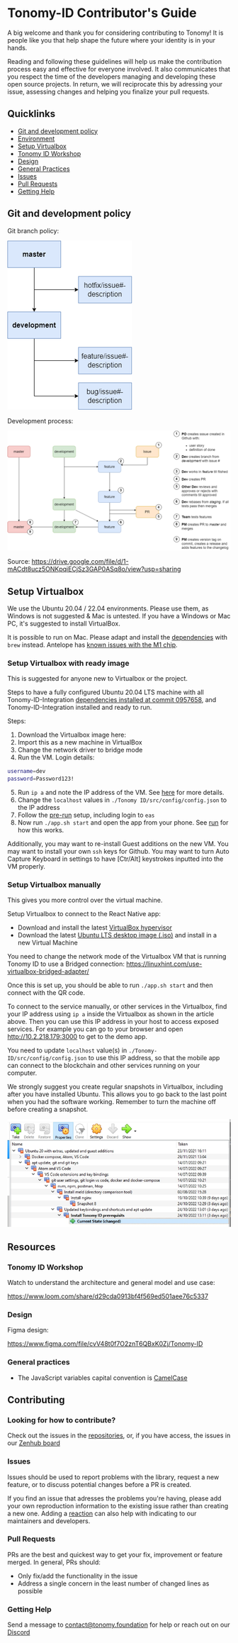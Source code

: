 # Tonomy-ID Contributor's Guide

A big welcome and thank you for considering contributing to Tonomy! It is people like you that help shape the future where your identity is in your hands.

Reading and following these guidelines will help us make the contribution process easy and effective for everyone involved. It also communicates that you respect the time of the developers managing and developing these open source projects. In return, we will reciprocate this by adressing your issue, assessing changes and helping you finalize your pull requests.

## Quicklinks

* [Git and development policy](#git-and-development-policy)
* [Environment](#environment)
* [Setup Virtualbox](#setup-virtualbox)
* [Tonomy ID Workshop](#tonomy-id-workshop)
* [Design](#design)
* [General Practices](#general-practices)
* [Issues](#issues)
* [Pull Requests](#pull-requests)
* [Getting Help](#getting-help)

## Git and development policy

Git branch policy:

<img src="./assets/Development process-Branch.drawio.png" />

Development process:

<img src="./assets/Development process-Simple dev process.drawio.png" />

Source: <https://drive.google.com/file/d/1-mACdt8ucz5ONKpqiECjSz3GAP0ASq8o/view?usp=sharing>

## Setup Virtualbox

We use the Ubuntu 20.04 / 22.04 environments. Please use them, as Windows is not suggested & Mac is untested.
If you have a Windows or Mac PC, it's suggested to install VirtualBox.

It is possible to run on Mac. Please adapt and install the [dependencies](./README.md#dependancies) with `brew` instead. Antelope has [known issues with the M1 chip](https://github.com/EOSIO/eos/issues/9759).

### Setup Virtualbox with ready image

This is suggested for anyone new to Virtualbox or the project.

Steps to have a fully configured Ubuntu 20.04 LTS machine with all Tonomy-ID-Integration [dependencies installed at commit 0957658](https://github.com/Tonomy-Foundation/Tonomy-ID-Integration/blob/0957658bc16fa71632dad0acb67b6935f065f199/README.md#dependancies), and Tonomy-ID-Integration installed and ready to run.

Steps:

1. Download the Virtualbox image here:
2. Import this as a new machine in VirtualBox
3. Change the network driver to bridge mode
4. Run the VM. Login details:

```bash
username=dev
password=Password123!
```

5. Run `ip a` and note the IP address of the VM. See [here](https://linuxhint.com/use-virtualbox-bridged-adapter) for more details.
6. Change the `localhost` values in `./Tonomy ID/src/config/config.json` to the IP address
7. Follow the [pre-run](./README.md#pre-run-one-time) setup, including login to `eas`
8. Now run `./app.sh start` and open the app from your phone. See [run](./README.md#run) for how this works.

Additionally, you may want to re-install Guest additions on the new VM. You may want to install your own `ssh` keys for Github. You may want to turn Auto Capture Keyboard in settings to have [Ctr/Alt] keystrokes inputted into the VM properly.

### Setup Virtualbox manually

This gives you more control over the virtual machine.

Setup Virtualbox to connect to the React Native app:

* Download and install the latest [VirtualBox hypervisor](https://www.virtualbox.org/)
* Download the latest [Ubuntu LTS desktop image (.iso)](https://releases.ubuntu.com/) and install in a new Virtual Machine

You need to change the network mode of the Virtualbox VM that is running Tonomy ID to use a Bridged connection:
<https://linuxhint.com/use-virtualbox-bridged-adapter/>

Once this is set up, you should be able to run `./app.sh start` and then connect with the QR code.

To connect to the service manually, or other services in the Virtualbox, find your IP address using `ip a` inside the Virtualbox as shown in the article above. Then you can use this IP address in your host to access exposed services. For example you can go to your browser and open <http://10.2.218.179:3000> to get to the demo app.

You need to update `localhost` value(s) in `./Tonomy-ID/src/config/config.json` to use this IP address, so that the mobile app can connect to the blockchain and other services running on your computer.

We strongly suggest you create regular snapshots in Virtualbox, including after you have installed Ubuntu. This allows you to go back to the last point when you had the software working. Remember to turn the machine off before creating a snapshot.

<img src="./assets/snapshots.jpg" />

## Resources

### Tonomy ID Workshop

Watch to understand the architecture and general model and use case:

<https://www.loom.com/share/d29cda0913bf4f569ed501aee76c5337>

### Design

Figma design:

<https://www.figma.com/file/cvV48t0f7O2znT6QBxK0Zj/Tonomy-ID>

### General practices

* The JavaScript variables capital convention is [CamelCase](https://textcaseconvert.com/blog/what-is-camel-case/)

## Contributing

### Looking for how to contribute?

Check out the issues in the [repositories](./README.md#repositories), or, if you have access, the issues in our [Zenhub board](https://app.zenhub.com/workspaces/tonomy-id-62a06b705d27820023023630/board)

### Issues

Issues should be used to report problems with the library, request a new feature, or to discuss potential changes before a PR is created.

If you find an issue that adresses the problems you're having, please add your own reproduction information to the existing issue rather than creating a new one. Adding a [reaction](link) can also help with indicating to our maintainers and developers.

### Pull Requests

PRs are the best and quickest way to get your fix, improvement or feature merged. In general, PRs should:

* Only fix/add the functionality in the issue
* Address a single concern in the least number of changed lines as possible

### Getting Help

Send a message to contact@tonomy.foundation for help or reach out on our [Discord](https://discord.gg/rrJwz6Uf5P)
